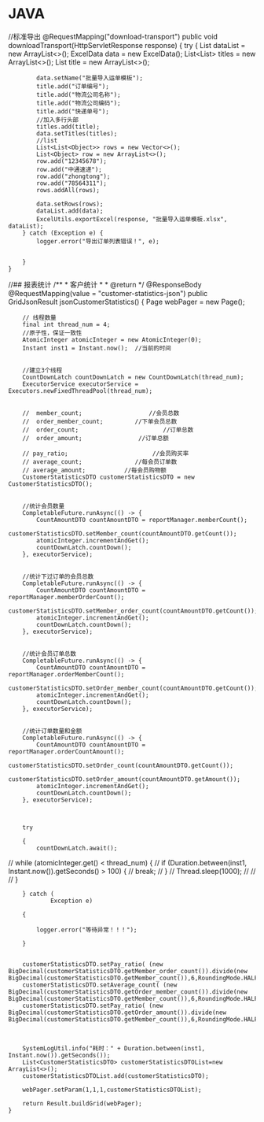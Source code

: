 # JAVA
//标准导出
 @RequestMapping("download-transport")
    public void downloadTransport(HttpServletResponse response) {
        try {
            List<ExcelData> dataList = new ArrayList<>();
            ExcelData data = new ExcelData();
            List<List<String>> titles = new ArrayList<>();
            List<String> title = new ArrayList<>();


            data.setName("批量导入运单模板");
            title.add("订单编号");
            title.add("物流公司名称");
            title.add("物流公司编码");
            title.add("快递单号");
            //加入多行头部
            titles.add(title);
            data.setTitles(titles);
            //list
            List<List<Object>> rows = new Vector<>();
            List<Object> row = new ArrayList<>();
            row.add("12345678");
            row.add("中通速递");
            row.add("zhongtong");
            row.add("78564311");
            rows.addAll(rows);

            data.setRows(rows);
            dataList.add(data);
            ExcelUtils.exportExcel(response, "批量导入运单模板.xlsx", dataList);
        } catch (Exception e) {
            logger.error("导出订单列表错误！", e);


        }
    }
    
    
   //## 报表统计
   /**
     * 客户统计
     *
     * @return
     */
    @ResponseBody
    @RequestMapping(value = "customer-statistics-json")
    public GridJsonResult jsonCustomerStatistics() {
        Page webPager = new Page();

        // 线程数量
        final int thread_num = 4;
        //原子性，保证一致性
        AtomicInteger atomicInteger = new AtomicInteger(0);
        Instant inst1 = Instant.now();  //当前的时间


        //建立3个线程
        CountDownLatch countDownLatch = new CountDownLatch(thread_num);
        ExecutorService executorService = Executors.newFixedThreadPool(thread_num);


        //  member_count;                   //会员总数
        //  order_member_count;         //下单会员总数
        //  order_count;                        //订单总数
        //  order_amount;                //订单总额

        // pay_ratio;                        //会员购买率
        // average_count;               //每会员订单数
        // average_amount;           //每会员购物额
        CustomerStatisticsDTO customerStatisticsDTO = new CustomerStatisticsDTO();


        //统计会员数量
        CompletableFuture.runAsync(() -> {
            CountAmountDTO countAmountDTO = reportManager.memberCount();
            customerStatisticsDTO.setMember_count(countAmountDTO.getCount());
            atomicInteger.incrementAndGet();
            countDownLatch.countDown();
        }, executorService);


        //统计下过订单的会员总数
        CompletableFuture.runAsync(() -> {
            CountAmountDTO countAmountDTO = reportManager.memberOrderCount();
            customerStatisticsDTO.setMember_order_count(countAmountDTO.getCount());
            atomicInteger.incrementAndGet();
            countDownLatch.countDown();
        }, executorService);


        //统计会员订单总数
        CompletableFuture.runAsync(() -> {
            CountAmountDTO countAmountDTO = reportManager.orderMemberCount();
            customerStatisticsDTO.setOrder_member_count(countAmountDTO.getCount());
            atomicInteger.incrementAndGet();
            countDownLatch.countDown();
        }, executorService);


        //统计订单数量和金额
        CompletableFuture.runAsync(() -> {
            CountAmountDTO countAmountDTO = reportManager.orderCountAmount();
            customerStatisticsDTO.setOrder_count(countAmountDTO.getCount());
            customerStatisticsDTO.setOrder_amount(countAmountDTO.getAmount());
            atomicInteger.incrementAndGet();
            countDownLatch.countDown();
        }, executorService);



        try

        {
            countDownLatch.await();
//            while (atomicInteger.get() < thread_num) {
//                if (Duration.between(inst1, Instant.now()).getSeconds() > 100) {
//                    break;
//                }
//                Thread.sleep(1000);
//
//
//            }


        } catch (
                Exception e)

        {

            logger.error("等待异常！！！");

        }


        customerStatisticsDTO.setPay_ratio( (new BigDecimal(customerStatisticsDTO.getMember_order_count()).divide(new BigDecimal(customerStatisticsDTO.getMember_count()),6,RoundingMode.HALF_UP)).doubleValue());
        customerStatisticsDTO.setAverage_count( (new BigDecimal(customerStatisticsDTO.getOrder_member_count()).divide(new BigDecimal(customerStatisticsDTO.getMember_count()),6,RoundingMode.HALF_UP)).doubleValue());
        customerStatisticsDTO.setPay_ratio( (new BigDecimal(customerStatisticsDTO.getOrder_amount()).divide(new BigDecimal(customerStatisticsDTO.getMember_count()),6,RoundingMode.HALF_UP)).doubleValue());



        SystemLogUtil.info("耗时：" + Duration.between(inst1, Instant.now()).getSeconds());
        List<CustomerStatisticsDTO> customerStatisticsDTOList=new ArrayList<>();
        customerStatisticsDTOList.add(customerStatisticsDTO);

        webPager.setParam(1,1,1,customerStatisticsDTOList);

        return Result.buildGrid(webPager);
    }
   
    
    

